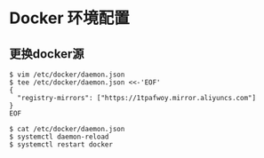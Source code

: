 # Docker 环境配置

## 更换docker源

```shell
$ vim /etc/docker/daemon.json
$ tee /etc/docker/daemon.json <<-'EOF'
{
  "registry-mirrors": ["https://1tpafwoy.mirror.aliyuncs.com"]
}
EOF

$ cat /etc/docker/daemon.json 
$ systemctl daemon-reload
$ systemctl restart docker

```



